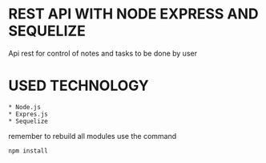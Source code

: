 # REST API WITH NODE EXPRESS AND SEQUELIZE
Api rest for control of notes and tasks to be done by user

# USED TECHNOLOGY
    * Node.js
    * Expres.js
    * Sequelize


remember to rebuild all modules use the command 
```
npm install
```